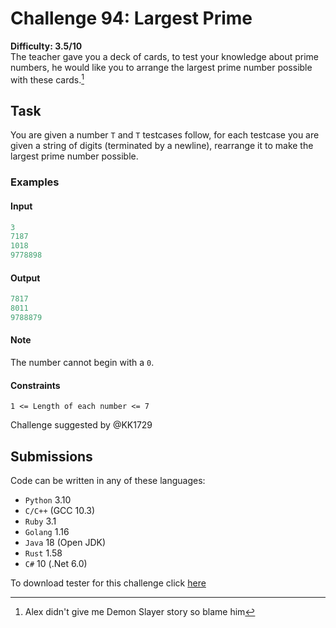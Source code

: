 # Challenge 94: Largest Prime

**Difficulty: 3.5/10**  
The teacher gave you a deck of cards, to test your knowledge about prime numbers, he would like you to arrange the largest prime number possible with these cards.[^note]

## Task

You are given a number `T` and `T` testcases follow, for each testcase you are given a string of digits (terminated by a newline), rearrange it to make the largest prime number possible.

### Examples

#### Input

```rs
3
7187
1018
9778898
```

#### Output

```rs
7817
8011
9788879
```

#### Note

The number cannot begin with a `0`.

#### Constraints

`1 <= Length of each number <= 7`

Challenge suggested by @KK1729

## Submissions

Code can be written in any of these languages:

- `Python` 3.10
- `C/C++` (GCC 10.3)
- `Ruby` 3.1
- `Golang` 1.16
- `Java` 18 (Open JDK)
- `Rust` 1.58
- `C#` 10 (.Net 6.0)

To download tester for this challenge click [here](https://downgit.github.io/#/home?url=https://github.com/Pomroka/TWT_Challenges_Tester/tree/main/Challenge_94)

[^note]: Alex didn't give me Demon Slayer story so blame him
